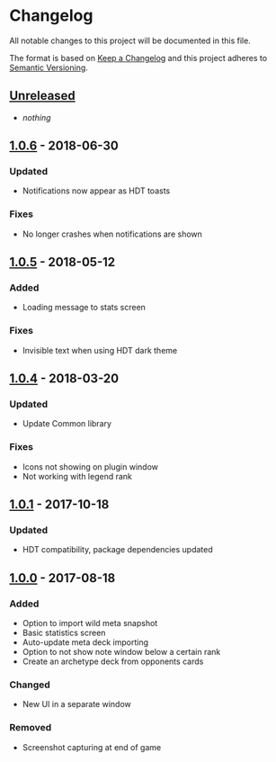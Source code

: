 # Changelog
All notable changes to this project will be documented in this file.

The format is based on [Keep a Changelog](http://keepachangelog.com/en/1.0.0/)
and this project adheres to [Semantic Versioning](http://semver.org/spec/v2.0.0.html).

## [Unreleased]
- *nothing*

## [1.0.6] - 2018-06-30
### Updated
- Notifications now appear as HDT toasts

### Fixes
- No longer crashes when notifications are shown

## [1.0.5] - 2018-05-12
### Added
- Loading message to stats screen

### Fixes
- Invisible text when using HDT dark theme

## [1.0.4] - 2018-03-20
### Updated
- Update Common library

### Fixes
- Icons not showing on plugin window
- Not working with legend rank

## [1.0.1] - 2017-10-18
### Updated
- HDT compatibility, package dependencies updated

## [1.0.0] - 2017-08-18
### Added
- Option to import wild meta snapshot
- Basic statistics screen
- Auto-update meta deck importing
- Option to not show note window below a certain rank
- Create an archetype deck from opponents cards

### Changed
- New UI in a separate window

### Removed
- Screenshot capturing at end of game

[Unreleased]: https://github.com/andburn/hdt-plugin-endgame/compare/1.0.6...HEAD
[1.0.6]: https://github.com/andburn/hdt-plugin-endgame/compare/1.0.5...1.0.6
[1.0.5]: https://github.com/andburn/hdt-plugin-endgame/compare/1.0.4...1.0.5
[1.0.4]: https://github.com/andburn/hdt-plugin-endgame/compare/1.0.1...1.0.4
[1.0.1]: https://github.com/andburn/hdt-plugin-endgame/compare/1.0.0...1.0.1
[1.0.0]: https://github.com/andburn/hdt-plugin-endgame/compare/0.4.3...1.0.0
